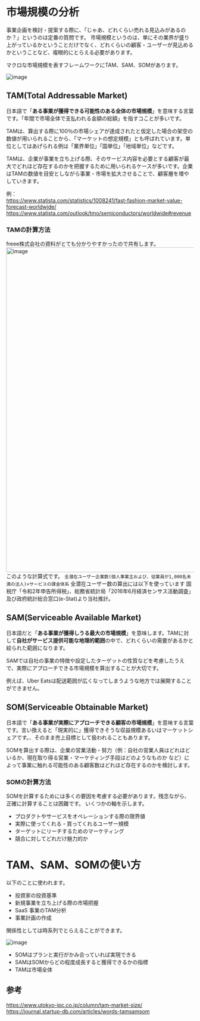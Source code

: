 # 市場規模の分析
事業企画を検討・提案する際に、「じゃあ、どれくらい売れる見込みがあるのか？」というのは定番の質問です。
市場規模というのは、単にその業界が盛り上がっているかということだけでなく、どれくらいの顧客・ユーザーが見込めるかということなど、複眼的にとらえる必要があります。

マクロな市場規模を表すフレームワークにTAM、SAM、SOMがあります。

![image](https://github.com/user-attachments/assets/4276b185-4d75-48c2-bc3e-447565032d22)

## TAM(Total Addressable Market)
日本語で「**ある事業が獲得できる可能性のある全体の市場規模**」を意味する言葉です。「年間で市場全体で支払われる金額の総額」を指すコことが多いです。

TAMは、算出する際に100％の市場シェアが達成されたと仮定した場合の架空の数値が用いられることから、「マーケットの想定規模」とも呼ばれています。単位としてはあげられる例は「業界単位」「国単位」「地域単位」などです。

TAMは、企業が事業を立ち上げる際、そのサービス内容を必要とする顧客が最大でどれほど存在するのかを把握するために用いられるケースが多いです。企業はTAMの数値を目安としながら事業・市場を拡大させることで、顧客層を増やしていきます。

例：  
https://www.statista.com/statistics/1008241/fast-fashion-market-value-forecast-worldwide/
https://www.statista.com/outlook/tmo/semiconductors/worldwide#revenue

### TAMの計算方法
freee株式会社の資料がとても分かりやすかったので共有します。
<img width="871" alt="image" src="https://github.com/user-attachments/assets/934311c9-e46f-4677-8265-d31fa13c9806">
このような計算式です。
`全潜在ユーザー企業数(個人事業主および、従業員が1,000名未満の法人)×サービスの課金体系`
全潜在ユーザー数の算出には以下を使っています
国税庁「令和2年申告所得税」、総務省統計局「2016年6月経済センサス活動調査」及び政府統計総合窓口(e-Stat)より当社推計。

## SAM(Serviceable Available Market)
日本語だと「**ある事業が獲得しうる最大の市場規模**」を意味します。TAMに対して**自社がサービス提供可能な地理的範囲**の中で、どれくらいの需要があるかと絞られた範囲になります。

SAMでは自社の事業の特徴や設定したターゲットの性質などを考慮したうえで、実際にアプローチできる市場規模を算出することが大切です。

例えば、Uber Eatsは配送範囲が広くなってしまうような地方では展開することができません。

## SOM(Serviceable Obtainable Market)
日本語で「**ある事業が実際にアプローチできる顧客の市場規模**」を意味する言葉です。言い換えると「現実的に」獲得できそうな収益規模あるいはマーケットシェアです。、そのまま売上目標として扱われることもあります。

SOMを算出する際は、企業の営業活動・努力（例：自社の営業人員はどれほどいるか、現在取り得る営業・マーケティング手段はどのようなものか など）によって事業に触れる可能性のある顧客数はどれほど存在するのかを検討します。

### SOMの計算方法
SOMを計算するためには多くの要因を考慮する必要があります。残念ながら、正確に計算することは困難です。
いくつかの軸を示します。
- プロダクトやサービスをオペレーションする際の限界値
- 実際に使ってくれる・買ってくれるユーザー規模
- ターゲットにリーチするためのマーケティング
- 競合に対してどれだけ魅力的か

# TAM、SAM、SOMの使い方
以下のことに使われます。
- 投資家の投資基準
- 新規事業を立ち上げる際の市場把握
- SaaS 事業のTAM分析
- 事業計画の作成

関係性としては時系列でとらえることができます。
  
![image](https://github.com/user-attachments/assets/bf9b359e-276d-47c9-a580-b799f873da52)
  
- SOMはプランと実行がかみ合っていれば実現できる
- SAMはSOMからどの程度成長すると獲得できるかの指標
- TAMは市場全体

## 参考
https://www.utokyo-ipc.co.jp/column/tam-market-size/  
https://journal.startup-db.com/articles/words-tamsamsom
